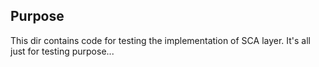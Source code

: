 ## Purpose

This dir contains code for testing the implementation of SCA layer.
It's all just for testing purpose...
